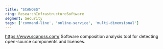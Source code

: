 ```yaml
---
title: "SCANOSS"
ring: ResearchInfrastructureSoftware
segment: Security
tags: ['command-line', 'online-service', 'multi-dimensional']
---
```

https://www.scanoss.com/
Software composition analysis tool for detecting open-source components and licenses.
